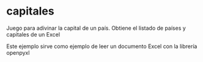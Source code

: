 # capitales
Juego para adivinar la capital de un país. Obtiene el listado de países y capitales de un Excel

Este ejemplo sirve como ejemplo de leer un documento Excel con la librería openpyxl
